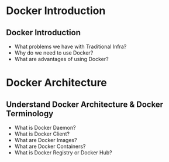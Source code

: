 # Docker Introduction

## Docker Introduction
- What problems we have with Traditional Infra?
- Why do we need to use Docker? 
- What are advantages of using Docker?


# Docker Architecture

## Understand Docker Architecture & Docker Terminology
- What is Docker Daemon? 
- What is Docker Client?
- What are Docker Images?
- What are Docker Containers?
- What is Docker Registry or Docker Hub?
